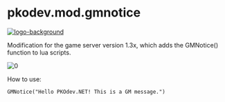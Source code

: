 # pkodev.mod.gmnotice

[![logo-background](https://user-images.githubusercontent.com/3164064/163711104-29410e0d-3c86-411a-9319-9ffeaa62abb8.png)](http://pkodev.net "PKOdev.NET")


Modification for the game server version 1.3x, which adds the GMNotice() function to lua scripts.

![0](https://user-images.githubusercontent.com/3164064/210764231-176ba240-063e-47ff-b3d9-5f3fc60d95bf.png)

How to use:

    GMNotice("Hello PKOdev.NET! This is a GM message.")
